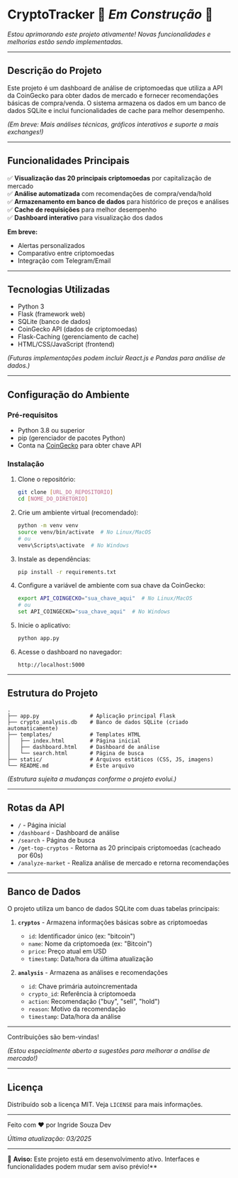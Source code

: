# CryptoTracker 🚧 *Em Construção* 🚧  

*Estou aprimorando este projeto ativamente! Novas funcionalidades e melhorias estão sendo implementadas.*  

---

## Descrição do Projeto  

Este projeto é um dashboard de análise de criptomoedas que utiliza a API da CoinGecko para obter dados de mercado e fornecer recomendações básicas de compra/venda. O sistema armazena os dados em um banco de dados SQLite e inclui funcionalidades de cache para melhor desempenho.  

*(Em breve: Mais análises técnicas, gráficos interativos e suporte a mais exchanges!)*  

---  

## Funcionalidades Principais  

✅ **Visualização das 20 principais criptomoedas** por capitalização de mercado  
✅ **Análise automatizada** com recomendações de compra/venda/hold  
✅ **Armazenamento em banco de dados** para histórico de preços e análises  
✅ **Cache de requisições** para melhor desempenho  
✅ **Dashboard interativo** para visualização dos dados  

**Em breve:**  
- Alertas personalizados  
- Comparativo entre criptomoedas  
- Integração com Telegram/Email  

---  

## Tecnologias Utilizadas  

- Python 3  
- Flask (framework web)  
- SQLite (banco de dados)  
- CoinGecko API (dados de criptomoedas)  
- Flask-Caching (gerenciamento de cache)  
- HTML/CSS/JavaScript (frontend)  

*(Futuras implementações podem incluir React.js e Pandas para análise de dados.)*  

---  

## Configuração do Ambiente  

### Pré-requisitos  

- Python 3.8 ou superior  
- pip (gerenciador de pacotes Python)  
- Conta na [CoinGecko](https://www.coingecko.com/) para obter chave API  

### Instalação  

1. Clone o repositório:  
   ```bash  
   git clone [URL_DO_REPOSITORIO]  
   cd [NOME_DO_DIRETORIO]  
   ```  

2. Crie um ambiente virtual (recomendado):  
   ```bash  
   python -m venv venv  
   source venv/bin/activate  # No Linux/MacOS  
   # ou  
   venv\Scripts\activate  # No Windows  
   ```  

3. Instale as dependências:  
   ```bash  
   pip install -r requirements.txt  
   ```  

4. Configure a variável de ambiente com sua chave da CoinGecko:  
   ```bash  
   export API_COINGECKO="sua_chave_aqui"  # No Linux/MacOS  
   # ou  
   set API_COINGECKO="sua_chave_aqui"  # No Windows  
   ```  

5. Inicie o aplicativo:  
   ```bash  
   python app.py  
   ```  

6. Acesse o dashboard no navegador:  
   ```  
   http://localhost:5000  
   ```  

---  

## Estrutura do Projeto  

```  
.  
├── app.py                # Aplicação principal Flask  
├── crypto_analysis.db    # Banco de dados SQLite (criado automaticamente)  
├── templates/            # Templates HTML  
│   ├── index.html        # Página inicial  
│   ├── dashboard.html    # Dashboard de análise  
│   └── search.html       # Página de busca  
├── static/               # Arquivos estáticos (CSS, JS, imagens)  
└── README.md             # Este arquivo  
```  

*(Estrutura sujeita a mudanças conforme o projeto evolui.)*  

---  

## Rotas da API  

- `/` - Página inicial  
- `/dashboard` - Dashboard de análise  
- `/search` - Página de busca  
- `/get-top-cryptos` - Retorna as 20 principais criptomoedas (cacheado por 60s)  
- `/analyze-market` - Realiza análise de mercado e retorna recomendações  

---  

## Banco de Dados  

O projeto utiliza um banco de dados SQLite com duas tabelas principais:  

1. **`cryptos`** - Armazena informações básicas sobre as criptomoedas  
   - `id`: Identificador único (ex: "bitcoin")  
   - `name`: Nome da criptomoeda (ex: "Bitcoin")  
   - `price`: Preço atual em USD  
   - `timestamp`: Data/hora da última atualização  

2. **`analysis`** - Armazena as análises e recomendações  
   - `id`: Chave primária autoincrementada  
   - `crypto_id`: Referência à criptomoeda  
   - `action`: Recomendação ("buy", "sell", "hold")  
   - `reason`: Motivo da recomendação  
   - `timestamp`: Data/hora da análise  

---  


Contribuições são bem-vindas! 

*(Estou especialmente aberto a sugestões para melhorar a análise de mercado!)*  

---  

## Licença  

Distribuído sob a licença MIT. Veja `LICENSE` para mais informações.  

---  

Feito com ❤️ por Ingride Souza Dev 

*Última atualização: 03/2025*  

---  

🔨 **Aviso:** Este projeto está em desenvolvimento ativo. Interfaces e funcionalidades podem mudar sem aviso prévio!**
